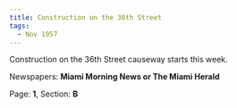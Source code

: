 ```yaml
---  
title: Construction on the 36th Street  
tags:  
  - Nov 1957  
---  
```

  
Construction on the 36th Street causeway starts this week.  
  
Newspapers: **Miami Morning News or The Miami Herald**  
  
Page: **1**, Section: **B** 
